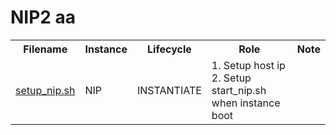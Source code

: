 # NIP2 aa
<html>
<table style="width:100%">
  <tr>
    <th>Filename</th>
    <th>Instance</th>
    <th>Lifecycle</th>
    <th>Role</th>
    <th>Note</th>
  </tr>
  <tr>
  <td><a href="https://github.com/chart2023/NIP2/blob/master/setup_nip.sh">setup_nip.sh</a></td>
  <td>NIP</td>
  <td>INSTANTIATE</td>
  <td>1. Setup host ip<br>2. Setup start_nip.sh when instance boot</td>
  </table>
 </html>
